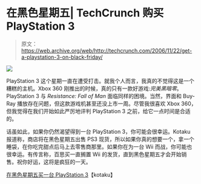 # 在黑色星期五| TechCrunch 购买 PlayStation 3

> 原文：<https://web.archive.org/web/http://techcrunch.com/2006/11/22/get-a-playstation-3-on-black-friday/>

![](img/cd63cc1ca6d028388adc1e9a076678d5.png)

PlayStation 3 这个星期一直在遭受打击。就我个人而言，我真的不觉得这是一个糟糕的主机。Xbox 360 刚推出的时候，真的只有一款好游戏:*完美黑暗零*。PlayStation 3 与 *Resistance: Fall of Man* 面临同样的困境。当然，界面和 Buy-Ray 播放存在问题，但这款游戏机甚至还没上市一周。尽管我很喜欢 Xbox 360，但我觉得在我们开始如此严厉地评判 PlayStation 3 之前，给它一点时间是合适的。

话虽如此，如果你仍然渴望得到一台 PlayStation 3，你可能会很幸运。Kotaku 报道称，商店将在黑色星期五出售 PS3 现货，所以如果你真的想要一个，拿一个睡袋，在你吃完甜点后马上去零售商那里。如果你在为一台 Wii 而战，你可能也很幸运。有传言称，百思买一直搁置 Wii 的发货，直到黑色星期五才会开始销售。祝你好运，这将是疯狂的一天。

[在黑色星期五买一台 PlayStation 3](https://web.archive.org/web/20150926032845/http://www.kotaku.com/gaming/ps3/sony-second-ps3-shipment-has-landed-216518.php)【kotaku】